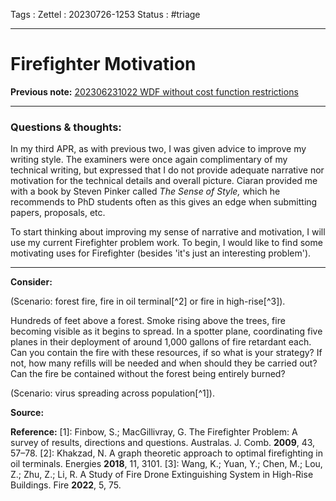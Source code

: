 Tags :
Zettel :  20230726-1253
Status : #triage 

-----

# Firefighter Motivation

**Previous note:** [202306231022 WDF without cost function restrictions](202306231022%20WDF%20without%20cost%20function%20restrictions.md)

-----

### Questions & thoughts:

In my third APR, as with previous two, I was given advice to improve my writing style. The examiners were once again complimentary of my technical writing, but expressed that I do not provide adequate narrative nor motivation for the technical details and overall picture. Ciaran provided me with a book by Steven Pinker called _The Sense of Style,_ which he recommends to PhD students often as this gives an edge when submitting papers, proposals, etc.

To start thinking about improving my sense of narrative and motivation, I will use my current Firefighter problem work. To begin, I would like to find some motivating uses for Firefighter (besides 'it's just an interesting problem').

-----
 
**Consider:**

(Scenario: forest fire, fire in oil terminal[^2] or fire in high-rise[^3]).

Hundreds of feet above a forest. Smoke rising above the trees, fire becoming visible as it begins to spread. In a spotter plane, coordinating five planes in their deployment of around 1,000 gallons of fire retardant each. Can you contain the fire with these resources, if so what is your strategy? If not, how many refills will be needed and when should they be carried out? Can the fire be contained without the forest being entirely burned?

(Scenario: virus spreading across population[^1]).




**Source:** 


**Reference:** 
[1]: Finbow, S.; MacGillivray, G. The Firefighter Problem: A survey of results, directions and questions. Australas. J. Comb. **2009**, 43, 57–78.
[2]:  Khakzad, N. A graph theoretic approach to optimal firefighting in oil terminals. Energies **2018**, 11, 3101. 
[3]: Wang, K.; Yuan, Y.; Chen, M.; Lou, Z.; Zhu, Z.; Li, R. A Study of Fire Drone Extinguishing System in High-Rise Buildings. Fire **2022**, 5, 75.